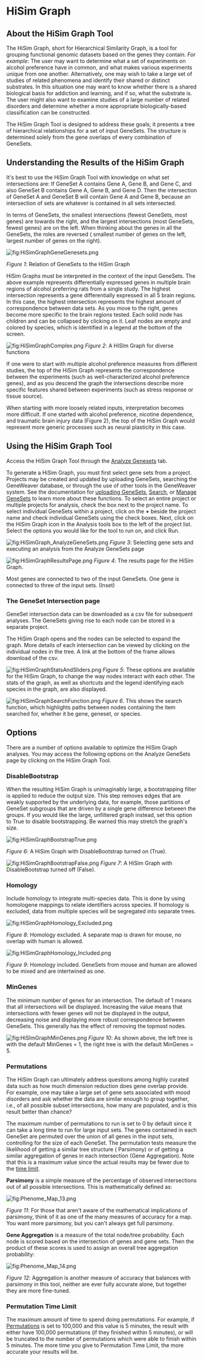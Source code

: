 **HiSim Graph**
===============

About the HiSim Graph Tool
--------------------------
The HiSim Graph, short for Hierarchical Similarity Graph, is a tool for grouping
functional genomic datasets based on the genes they contain. _For example_: The user may
want to determine what a set of experiments on alcohol preference have in common, and
what makes various experiments unique from one another. Alternatively, one may wish to
take a large set of studies of related phenomena and identify their shared or distinct
substrates. In this situation one may want to know whether there is a shared biological
basis for addiction and learning, and if so, what the substrate is. The user might also
want to examine studies of a large number of related disorders and determine whether a
more appropriate biologically-based classification can be constructed.

The HiSim Graph Tool is designed to address these goals; it presents a tree of
hierarchical relationships for a set of input GeneSets. The structure is determined
solely from the gene overlaps of every combination of GeneSets.

Understanding the Results of the HiSim Graph
--------------------------------------------

It's best to use the HiSim Graph Tool with knowledge on what set intersections are: If
GeneSet A contains Gene A, Gene B, and Gene C, and also GeneSet B contains Gene A, Gene
B, and Gene D. Then the intersection of GeneSet A and GeneSet B will contain Gene A and
Gene B, because an intersection of sets are whatever is contained in all sets
intersected.

In terms of GeneSets, the smallest intersections (fewest GeneSets, most genes) are
towards the right, and the largest intersections (most GeneSets, fewest genes) are on
the left. When thinking about the genes in all the GeneSets, the roles are reversed (
smallest number of genes on the left, largest number of genes on the right).

![](../assets/images/HiSimGraphGeneGenesets.png "fig:HiSimGraphGeneGenesets.png")

_Figure 1_: Relation of GeneSets to the HiSim Graph

HiSim Graphs must be interpreted in the context of the input GeneSets. The above example
represents differentially expressed genes in multiple brain regions of alcohol
preferring rats from a single study. The highest intersection represents a gene
differentially expressed in all 5 brain regions. In this case, the highest intersection
represents the highest amount of correspondence between data sets. As you move to the
right, genes become more specific to the brain regions tested. Each solid node has
children and can be collapsed by clicking on it. Leaf nodes are empty and colored by
species, which is identified in a legend at the bottom of the screen.

![](../assets/images/HiSimGraphComplex.png "fig:HiSimGraphComplex.png")
_Figure 2_: A HiSIm Graph for diverse functions

If one were to start with multiple alcohol preference measures from different studies,
the top of the HiSim Graph represents the
correspondence between the experiments (such as well-characterized alcohol preference
genes), and as you descend the graph the intersections describe more specific features
shared between experiments (such as stress response or tissue source).

When starting with more loosely related inputs, interpretation becomes more difficult.
If one started with alcohol preference, nicotine dependence, and traumatic brain injury
data (Figure 2), the top of the HiSim Graph would represent more generic processes such
as neural plasticity in this case.

Using the HiSim Graph Tool
--------------------------

Access the HiSim Graph Tool through the [Analyze Genesets](index.md#analyze-gene-sets-tab) tab.

To generate a HiSim Graph, you must first select gene sets from a project. Projects may
be created and updated by uploading GeneSets, searching the GeneWeaver database, or
through the use of other tools in the GeneWeaver system. See the documentation
for [uploading GeneSets](#uploading-gene-sets), [Search](#searching-geneweaver),
or [Manage GeneSets](#gene-set-utilities) to learn more about these functions. To select
an entire project or multiple projects for analysis, check the box next to the project
name. To select individual GeneSets within a project, click on the **+** beside the
project name and check individual GeneSets using the check boxes. Next, click on the
HiSim Graph icon in the Analysis tools box to the left of the project list. Select the
options you would like for the tool to run on, and click Run.

![](../assets/images/HiSimGraph_AnalyzeGeneSets.png "fig:HiSimGraph_AnalyzeGeneSets.png")
_Figure 3_: Selecting gene sets and executing an analysis from the
Analyze GeneSets page

![](../assets/images/HiSimGraphResultsPage.png "fig:HiSimGraphResultsPage.png")
_Figure 4_: The results page for the HiSim Graph.

Most genes are connected to two of the input GeneSets. One gene is connected to three of
the input sets. (Inset)

### The GeneSet Intersection page

GeneSet intersection data can be downloaded as a csv file for subsequent analyses. The
GeneSets giving rise to each node can be stored in a separate project.

The HiSim Graph opens and the nodes can be selected to expand the graph. More details of
each intersection can be viewed by clicking on the individual nodes in the tree. A link
at the bottom of the frame allows download of the csv.

![](../assets/images/HiSimGraphStatsAndSliders.png "fig:HiSimGraphStatsAndSliders.png")
_Figure 5_: These options are available for the HiSim Graph, to change the way nodes
interact with each other. The stats of the graph, as well as shortcuts and the legend
identifying each species in the graph, are also displayed.

![](../assets/images/HiSimGraphSearchFunction.png "fig:HiSimGraphSearchFunction.png")
_Figure 6_. This shows the search function, which highlights paths
between nodes containing the item searched for, whether it be gene,
geneset, or species.

Options
-------

There are a number of options available to optimize the HiSim Graph analyses. You may
access the following options on the Analyze GeneSets page by clicking on the HiSim Graph
Tool.

### DisableBootstrap

When the resulting HiSim Graph is unimaginably large, a bootstrapping filter is applied
to reduce the output size. This step removes edges that are weakly supported by the
underlying data, for example, those partitions of GeneSet subgroups that are driven by a
single gene difference between the groups. If you would like the large, unfiltered graph
instead, set this option to True to disable bootstrapping. Be warned this may stretch
the graph's size.

![](../assets/images/HiSimGraphBootstrapTrue.png "fig:HiSimGraphBootstrapTrue.png")

_Figure 6_: A HiSim Graph with DisableBootstrap turned on (True).

![](../assets/images/HiSimGraphBootstrapFalse.png "fig:HiSimGraphBootstrapFalse.png")
_Figure 7_: A HiSim Graph with DisableBootstrap turned off (False).

### Homology

Include homology to integrate multi-species data. This is done by using homologene
mappings to relate identifiers across species. If homology is excluded, data from
multiple species will be segregated into separate trees.

![](../assets/images/HiSimGraphHomology_Excluded.png "fig:HiSimGraphHomology_Excluded.png")

_Figure 8_: Homology excluded. A separate map is drawn for mouse, no overlap with human
is allowed.

![](../assets/images/HiSimGraphHomology_Included.png "fig:HiSimGraphHomology_Included.png")

_Figure 9_: Homology included. GeneSets from mouse and human are
allowed to be mixed and are intertwined as one.

### MinGenes

The minimum number of genes for an intersection. The default of 1 means that all
intersections will be displayed. Increasing the value means that intersections with
fewer genes will not be displayed in the output, decreasing noise and displaying more
robust correspondence between GeneSets. This generally has the effect of removing the
topmost nodes.

![](../assets/images/HiSImGraphMinGenes.png "fig:HiSImGraphMinGenes.png") _Figure 10_:
As shown above, the left tree is with the default MinGenes = 1, the
right tree is with the default MinGenes = 5.

### Permutations

The HiSim Graph can ultimately address questions among highly curated data such as how
much dimension reduction does gene overlap provide. For example, one may take a large
set of gene sets associated with mood disorders and ask whether the data are similar
enough to group together, i.e., of all possible subset intersections, how many are
populated, and is this result better than chance?

The maximum number of permutations to run is set to 0 by default since it can take a
long time to run for large input sets. The genes contained in each GeneSet are permuted
over the union of all genes in the input sets, controlling for the size of each GeneSet.
The permutation tests measure the likelihood of getting a similar tree structure (
Parsimony) or of getting a similar aggregation of genes in each intersection (Gene
Aggregation). Note that this is a maximum value since the actual results may be fewer
due to the [time limit](#permutation-time-limit).

**Parsimony** is a simple measure of the percentage of observed intersections out of all
possible intersections. This is mathematically defined as:

![](../assets/images/Phenome_Map_13.png "fig:Phenome_Map_13.png")

_Figure 11_: For those that aren't aware of the mathematical implications of parsimony,
think of it as one of the many measures of accuracy for a map. You want more parsimony,
but you can't always get full parsimony.

**Gene Aggregation** is a measure of the total node/tree probability. Each node is
scored based on the intersection of genes and gene sets. Then the product of these
scores is used to assign an overall tree aggregation probability:

![](../assets/images/Phenome_Map_14.png "fig:Phenome_Map_14.png")

_Figure 12_: Aggregation is another measure of accuracy that balances with parsimony in
this tool, neither are ever fully accurate alone, but together they are more fine-tuned.

### Permutation Time Limit

The maximum amount of time to spend doing permutations. For example,
if [Permutations](#permutations) is set to 100,000 and this value is 5 minutes, the
result with either have 100,000 permutations (if they finished within 5 minutes), or
will be truncated to the number of permutations which were able to finish within 5
minutes. The more time you give to Permutation Time Limit, the more accurate your
results will be.
